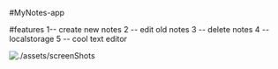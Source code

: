 #MyNotes-app

#features
1-- create new notes
2 -- edit old notes
3 -- delete notes
4 -- localstorage
5 -- cool text editor

![./assets/screenShots](myNote.jpg)
